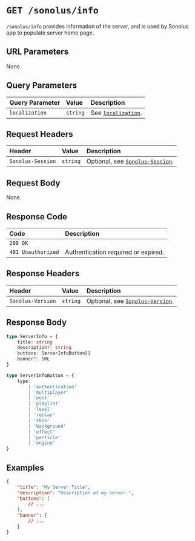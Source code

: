 # `GET /sonolus/info`

`/sonolus/info` provides information of the server, and is used by Sonolus app to populate server home page.

## URL Parameters

None.

## Query Parameters

| Query Parameter | Value    | Description                                                |
| :-------------- | :------- | :--------------------------------------------------------- |
| `localization`  | `string` | See [`localization`](../query-parameters/localization.md). |

## Request Headers

| Header            | Value    | Description                                                       |
| :---------------- | :------- | :---------------------------------------------------------------- |
| `Sonolus-Session` | `string` | Optional, see [`Sonolus-Session`](../headers/sonolus-session.md). |

## Request Body

None.

## Response Code

| Code               | Description                         |
| :----------------- | :---------------------------------- |
| `200 OK`           |                                     |
| `401 Unauthorized` | Authentication required or expired. |

## Response Headers

| Header            | Value    | Description                                                       |
| :---------------- | :------- | :---------------------------------------------------------------- |
| `Sonolus-Version` | `string` | Optional, see [`Sonolus-Version`](../headers/sonolus-version.md). |

## Response Body

```ts
type ServerInfo = {
    title: string
    description?: string
    buttons: ServerInfoButton[]
    banner?: SRL
}

type ServerInfoButton = {
    type:
        | 'authentication'
        | 'multiplayer'
        | 'post'
        | 'playlist'
        | 'level'
        | 'replay'
        | 'skin'
        | 'background'
        | 'effect'
        | 'particle'
        | 'engine'
}
```

## Examples

```json
{
    "title": "My Server Title",
    "description": "Description of my server.",
    "buttons": [
        // ...
    ],
    "banner": {
        // ...
    }
}
```
